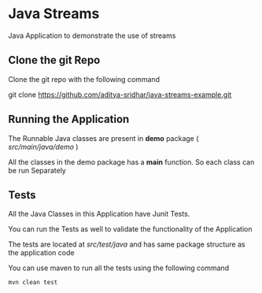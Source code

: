 # Java Streams
Java Application to demonstrate the use of streams

## Clone the git Repo

Clone the git repo with the following command

git clone https://github.com/aditya-sridhar/java-streams-example.git

## Running the Application 

The Runnable Java classes are present in **demo** package ( *src/main/java/demo* )

All the classes in the demo package has a **main** function. So each class can be run Separately

## Tests

All the Java Classes in this Application have Junit Tests. 

You can run the Tests as well to validate the functionality of the Application

The tests are located at *src/test/java* and has same package structure as the application code

You can use maven to run all the tests using the following command

`mvn clean test`
